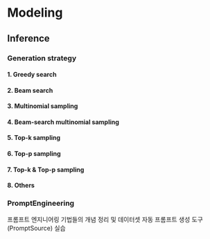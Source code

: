 # Modeling
## Inference
### Generation strategy
#### 1. Greedy search

#### 2. Beam search

#### 3. Multinomial sampling 

#### 4. Beam-search multinomial sampling

#### 5. Top-k sampling

#### 6. Top-p sampling

#### 7. Top-k & Top-p sampling

#### 8. Others


### PromptEngineering
프롬프트 엔지니어링 기법들의 개념 정리 및 데이터셋 자동 프롬프트 생성 도구(PromptSource) 실습
